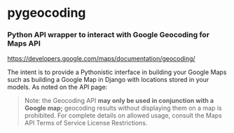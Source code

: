 # pygeocoding #

### Python API wrapper to interact with Google Geocoding for Maps API ###
https://developers.google.com/maps/documentation/geocoding/

The intent is to provide a Pythonistic interface in building your Google 
Maps such as building a Google Map in Django with locations stored in your models.
As noted on the API page:

>Note: the Geocoding API **may only be used in conjunction with a Google map;** geocoding results without displaying them on a map is prohibited. For complete details on allowed usage, consult the Maps API Terms of Service License Restrictions.